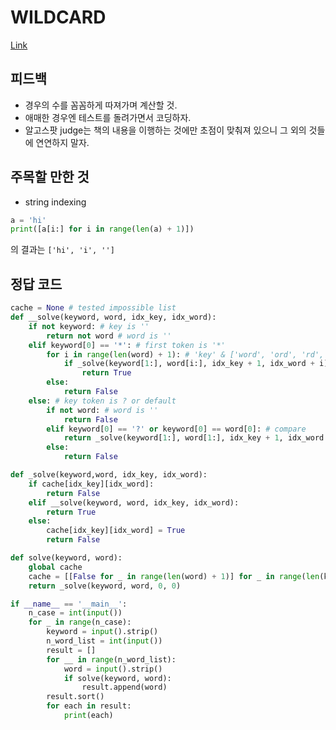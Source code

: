 # WILDCARD
[Link](https://www.algospot.com/judge/problem/read/WILDCARD)

## 피드백
* 경우의 수를 꼼꼼하게 따져가며 계산할 것.
* 애매한 경우엔 테스트를 돌려가면서 코딩하자.
* 알고스팟 judge는 책의 내용을 이행하는 것에만 초점이 맞춰져 있으니 그 외의 것들에 연연하지 말자.

## 주목할 만한 것
* string indexing
```python
a = 'hi'
print([a[i:] for i in range(len(a) + 1)])
```
의 결과는 `['hi', 'i', '']`
## 정답 코드
```python
cache = None # tested impossible list
def __solve(keyword, word, idx_key, idx_word):
    if not keyword: # key is ''
        return not word # word is ''
    elif keyword[0] == '*': # first token is '*'
        for i in range(len(word) + 1): # 'key' & ['word', 'ord', 'rd', 'd', '']
            if _solve(keyword[1:], word[i:], idx_key + 1, idx_word + i):
                return True
        else:
            return False
    else: # key token is ? or default
        if not word: # word is ''
            return False
        elif keyword[0] == '?' or keyword[0] == word[0]: # compare
            return _solve(keyword[1:], word[1:], idx_key + 1, idx_word + 1) # then next level
        else:
            return False

def _solve(keyword,word, idx_key, idx_word):
    if cache[idx_key][idx_word]:
        return False
    elif __solve(keyword, word, idx_key, idx_word):
        return True
    else:
        cache[idx_key][idx_word] = True
        return False

def solve(keyword, word):
    global cache
    cache = [[False for _ in range(len(word) + 1)] for _ in range(len(keyword) + 1)]
    return _solve(keyword, word, 0, 0)

if __name__ == '__main__':
    n_case = int(input())
    for _ in range(n_case):
        keyword = input().strip()
        n_word_list = int(input())
        result = []
        for __ in range(n_word_list):
            word = input().strip()
            if solve(keyword, word):
                result.append(word)
        result.sort()
        for each in result:
            print(each)
```
